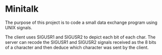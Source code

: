 # Minitalk

The purpose of this project is to code a small data exchange program using UNIX
signals.

The client uses SIGUSR1 and SIGUSR2 to depict each bit of each char. The server
can recode the SIGUSR1 and SIGUSR2 signals received as the 8 bits of a character
and then deduce which character was sent by the client.